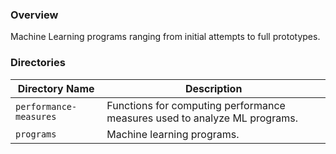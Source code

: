 ### Overview

Machine Learning programs ranging from initial attempts to full prototypes.

### Directories

| Directory Name         | Description                                                                 |
|------------------------|-----------------------------------------------------------------------------|
| `performance-measures` | Functions for computing performance measures used to analyze ML programs.   |
| `programs`             | Machine learning programs.                                                  |